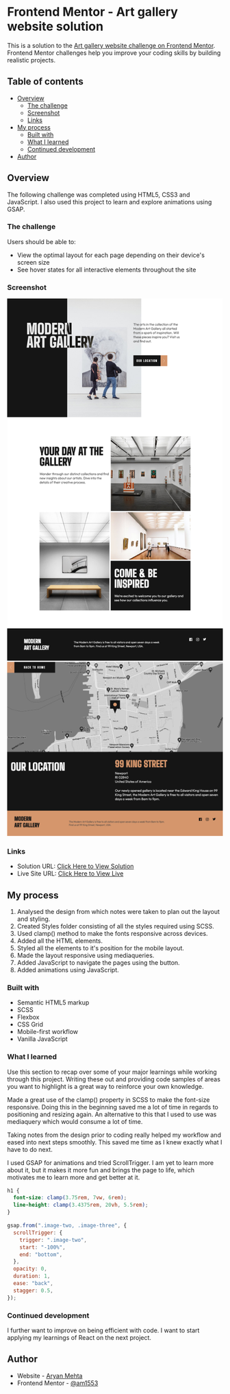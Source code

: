 # Frontend Mentor - Art gallery website solution

This is a solution to the [Art gallery website challenge on Frontend Mentor](https://www.frontendmentor.io/challenges/art-gallery-website-yVdrZlxyA). Frontend Mentor challenges help you improve your coding skills by building realistic projects.

## Table of contents

- [Overview](#overview)
  - [The challenge](#the-challenge)
  - [Screenshot](#screenshot)
  - [Links](#links)
- [My process](#my-process)
  - [Built with](#built-with)
  - [What I learned](#what-i-learned)
  - [Continued development](#continued-development)
- [Author](#author)

## Overview

The following challenge was completed using HTML5, CSS3 and JavaScript. I also used this project to learn and explore animations using GSAP.

### The challenge

Users should be able to:

- View the optimal layout for each page depending on their device's screen size
- See hover states for all interactive elements throughout the site

### Screenshot

![Image of home-page](./home-page.png)
<br>
![Image of location-page](./location-page.png)

### Links

- Solution URL: [Click Here to View Solution](https://github.com/am1553/art-gallery)
- Live Site URL: [Click Here to View Live](https://am1553.github.io/art-gallery/)

## My process

1. Analysed the design from which notes were taken to plan out the layout and styling.
2. Created Styles folder consisting of all the styles required using SCSS.
3. Used clamp() method to make the fonts responsive across devices.
4. Added all the HTML elements.
5. Styled all the elements to it's position for the mobile layout.
6. Made the layout responsive using mediaqueries.
7. Added JavaScript to navigate the pages using the button.
8. Added animations using JavaScript.

### Built with

- Semantic HTML5 markup
- SCSS
- Flexbox
- CSS Grid
- Mobile-first workflow
- Vanilla JavaScript

### What I learned

Use this section to recap over some of your major learnings while working through this project. Writing these out and providing code samples of areas you want to highlight is a great way to reinforce your own knowledge.

Made a great use of the clamp() property in SCSS to make the font-size responsive. Doing this in the beginning saved me a lot of time in regards to positioning and resizing again. An alternative to this that I used to use was mediaquery which would consume a lot of time.

Taking notes from the design prior to coding really helped my workflow and eased into next steps smoothly. This saved me time as I knew exactly what I have to do next.

I used GSAP for animations and tried ScrollTrigger. I am yet to learn more about it, but it makes it more fun and brings the page to life, which motivates me to learn more and get better at it.

```css
h1 {
  font-size: clamp(3.75rem, 7vw, 6rem);
  line-height: clamp(3.4375rem, 20vh, 5.5rem);
}
```

```js
gsap.from(".image-two, .image-three", {
  scrollTrigger: {
    trigger: ".image-two",
    start: "-100%",
    end: "bottom",
  },
  opacity: 0,
  duration: 1,
  ease: "back",
  stagger: 0.5,
});
```

### Continued development

I further want to improve on being efficient with code.
I want to start applying my learnings of React on the next project.

## Author

- Website - [Aryan Mehta](https://aryanm.com)
- Frontend Mentor - [@am1553](https://www.frontendmentor.io/profile/am1553)
